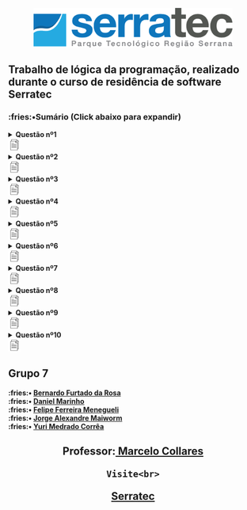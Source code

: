 <!-- <h1 align="center">Trabalho de lógica de programação</h1> -->

<a name="back-to-top">
<p align="center">
  <img height="80px" src="assets/logoSerratec.png" alt="logo serratec"/>
</p>

<h2>
Trabalho de lógica da programação, realizado durante o curso de residência de software Serratec<br>
</h2 >
<!--ts-->
<h3>:fries:•<strong>Sumário</strong> (Click abaixo para expandir)</h3>	
<details>
	<summary> <strong> Questão nº1 </strong> </summary>
Leia dois valores e efetue a divisão do primeiro pelo segundo. O segundo valor não pode ser ZERO
ou negativo, caso isso ocorra você deve informar ao usuário que o segundo número deve ser maior
do que ZERO e solicitar um novo valor. Deverá imprimir o resultado. Ao final deve perguntar se
deseja calcular outra divisão e caso sua resposta seja positiva limpe a tela e solicite novos valores.	
</details>
<a href="https://github.com/Jrmaiworm/Trabalho_Logica/blob/main/GRUPO_7__Ex_01.por"><img height="25px" src="assets/file.png" alt="logo file"/></a>


	
<details>
	<summary> <strong> Questão nº2 </strong> </summary>
Programar uma calculadora com as operações: soma, subtração, multiplicação e divisão. Deverá ter
um menu com as opções de operação. Após a escolha da operação deverá permitir a inserção de
dois valores e executar a conta. Deverá apresentar o resultado ao usuário e perguntar se ele deseja
fazer novo cálculo ou se deseja encerrar o programa. Deverá permitir voltar ao menu caso a escolha
seja fazer novo cálculo ou sair caso a escolha seja encerrar o programa.
</details> 
	<a href="https://github.com/Jrmaiworm/Trabalho_Logica/blob/main/GRUPO_7__Ex_01.por"><img height="25px" src="assets/file.png" alt="logo file"/></a>

<details>
	<summary> <strong>Questão nº3</strong> </summary>
Escreva um programa que leia 10 nomes de alunos e duas notas de avaliações para cada aluno.
Calcule e escreva a média de cada aluno, seguido da informação se foi aprovado ou reprovado.
Considere como média para aprovação 6. Dica: Utilize quantos vetores precisar. Ex. Saída: Fulano
de tal P1= 8.0, P2=6.0, Media=7.0, aprovado!](#instalacao)
</details> 
	<a href="https://github.com/Jrmaiworm/Trabalho_Logica/blob/main/GRUPO_7__Ex_01.por"><img height="25px" src="assets/file.png" alt="logo file"/></a>

<details>
	<summary> <strong> Questão nº4</strong> </summary>
Faça um programa que mostre um menu contendo 2 opções: 1. Fibonacci 2. Fatorial. Ao escolher o
numero 1 solicite que o usuário escolha a quantidade de números da série de Fibonacci ele quer
imprimir e execute a função recursivamente. Ao escolher a opção 2 solicite ao usuário que escolha
o número que deseja para o cálculo do Fatorial e execute a função recursivamente..
</details> 
	<a href="https://github.com/Jrmaiworm/Trabalho_Logica/blob/main/GRUPO_7__Ex_01.por"><img height="25px" src="assets/file.png" alt="logo file"/></a>

<details>
	<summary> <strong>Questão nº5 </strong> </summary>
Desenvolva um programa no qual o usuário informa 10 números e programa responde qual é o
menor, o maior e a média dos valores.
</details> 
	<a href="https://github.com/Jrmaiworm/Trabalho_Logica/blob/main/GRUPO_7__Ex_01.por"><img height="25px" src="assets/file.png" alt="logo file"/></a>

<details>
	<summary> <strong> Questão nº6</strong> </summary>
Elabore um programa em que o usuário informa dois números (n1 e n2). O primeiro número (n1)
indica o início do laço de repetição e o segundo número (n2) o fim do laço de repetição. O
programa deverá imprimir a soma de todos os números pares no intervalo entre n1 e n2.
</details> 
	<a href="https://github.com/Jrmaiworm/Trabalho_Logica/blob/main/GRUPO_7__Ex_01.por"><img height="25px" src="assets/file.png" alt="logo file"/></a>

<details>
	<summary> <strong>Questão nº7 </strong> </summary>
Elabora um programa que solicita ao usuário a quantidade de números primos que ele quer que
seja impresso. Após imprima na tela a quantidade de números primos escolhida. Ex. Entrada 4
Saída 1 2 3 5](#remote-files)
</details> 
	<a href="https://github.com/Jrmaiworm/Trabalho_Logica/blob/main/GRUPO_7__Ex_01.por"><img height="25px" src="assets/file.png" alt="logo file"/></a>

<details>
	<summary> <strong> Questão nº8</strong> </summary>
Elabora um programa que peça ao usuário que entre com 10 números. Após solicite que o usuário
escolha se quer que sejam impressos os números em ordem crescente ou decrescente e conforme
a escolha do usuário e faça a impressão da série.](#multiple-files)
</details> 
	<a href="https://github.com/Jrmaiworm/Trabalho_Logica/blob/main/GRUPO_7__Ex_01.por"><img height="25px" src="assets/file.png" alt="logo file"/></a>

<details>
	<summary> <strong> Questão nº9</strong> </summary>
Elabore um programa que calcule uma equação do 2° Grau modelo ax2+bx+c. Solicite a entrada das
variáveis a, b, c e calcule as raízes. Apresente no final do cálculo a equação composta pelas
variáveis lidas e o resultado. Ex. Entrada a=1, b=-5, c=6. Saída 1x
2- 5x – 6 =0 -> X1=3 X2=2
</details> 
	<a href="https://github.com/Jrmaiworm/Trabalho_Logica/blob/main/GRUPO_7__Ex_01.por"><img height="25px" src="assets/file.png" alt="logo file"/></a>

<details>
	<summary> <strong> Questão nº10</strong> </summary>
Desenvolva um programa que some duas matrizes modelo Amxn + Amxn = Amxn. Solicite que o
usuário escolha os números de entrada de ambas as matrizes e apresente como resultado as duas
matrizes de entrada e a matriz resultado, pode ser uma em baixo da outra. Identifique cada matriz
ao apresentar o resultado.
</details> 
	<a href="https://github.com/Jrmaiworm/Trabalho_Logica/blob/main/GRUPO_7__Ex_01.por"><img height="25px" src="assets/file.png" alt="logo file"/></a>
	
<h2><Strong>Grupo 7</h2>
<p align "center"> 
:fries:• <a href="https://github.com/Befrosa"> Bernardo Furtado da Rosa</a><br>
:fries:• <a href="https://github.com/dlmarinho"> Daniel Marinho</a><br>
:fries:• <a href="https://github.com/FELIPEMENEGUELI"> Felipe Ferreira Menegueli</a><br> 
:fries:• <a href="https://github.com/Jrmaiworm"> Jorge Alexandre Maiworm</a><br>
:fries:• <a href="https://github.com/YuriMCorrea"> Yuri Medrado Corrêa</a><br>
  

<h2 align="center">
	
	
<p align="center">
	<strong>Professor:</strong><a href="https://github.com/mmcollares"> Marcelo Collares</a> 
	
	Visite<br>

<a href="http://serratec.org/">Serratec</a> <br><br>

</p>



<!--te-->


